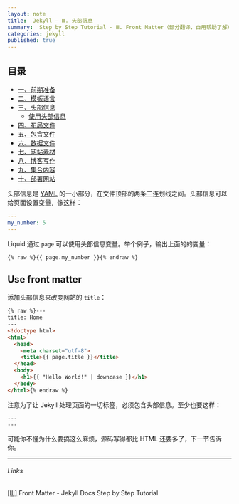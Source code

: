 ```yaml
---
layout: note
title:  Jekyll — Ⅲ. 头部信息
summary:  Step by Step Tutorial - Ⅲ. Front Matter（部分翻译，自用帮助了解）
categories: jekyll
published: true
---
```


## 目录

- [一、前期准备 ](../jekyll/01st-setup.html)
- [二、模板语言 ](../jekyll/02nd-Liquid.html)
- [三、头部信息  ](../jekyll/03th-Front-Matter.html)
  - [使用头部信息](#use-front-matter)
- [四、布局文件 ](../jekyll/04th-Layouts.html)
- [五、包含文件 ](../jekyll/05th-Includes.html)
- [六、数据文件 ](../jekyll/06th-Data-Files.html)
- [七、网站素材 ](../jekyll/07th-Assets.html)
- [八、博客写作 ](../jekyll/08th-Blogging.html)
- [九、集合内容 ](../jekyll/09th-Collections.html)
- [十、部署网站 ](../jekyll/10th-Deployment.html)

头部信息是 [YAML](http://yaml.org/) 的一小部分，在文件顶部的两条三连划线之间。头部信息可以给页面设置变量，像这样：
```yaml
---
my_number: 5
---
```

Liquid 通过 `page` 可以使用头部信息变量。举个例子，输出上面的的变量：
```html
{% raw %}{{ page.my_number }}{% endraw %}
```

## Use front matter
添加头部信息来改变网站的 `title`：
```html
{% raw %}---
title: Home
---
<!doctype html>
<html>
  <head>
    <meta charset="utf-8">
    <title>{{ page.title }}</title>
  </head>
  <body>
    <h1>{{ "Hello World!" | downcase }}</h1>
  </body>
</html>{% endraw %}
```

注意为了让 Jekyll 处理页面的一切标签，必须包含头部信息。至少也要这样：
```
---
---
```

可能你不懂为什么要搞这么麻烦，源码写得都比 HTML 还要多了，下一节告诉你。

---
###### Links
[[Ⅲ]](https://jekyllrb.com/docs/step-by-step/03-front-matter/) Front Matter -  Jekyll Docs Step by Step Tutorial

